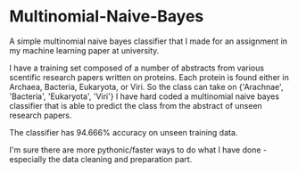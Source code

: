 # Multinomial-Naive-Bayes
A simple multinomial naive bayes classifier that I made for an assignment in my machine learning paper at university.

I have a training set composed of a number of abstracts from various scentific research papers written on proteins. Each protein is found either in Archaea, Bacteria, Eukaryota, or Viri. 
So the class can take on {'Arachnae', 'Bacteria', 'Eukaryota', 'Viri'}
I have hard coded a multinomial naive bayes classifier that is able to predict the class from the abstract of unseen research papers.

The classifier has 94.666% accuracy on unseen training data.

I'm sure there are more pythonic/faster ways to do what I have done - especially the data cleaning and preparation part.
